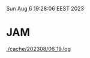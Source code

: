 Sun Aug  6 19:28:06 EEST 2023
# JAM
<a href='./cache/202308/06_19.log'>./cache/202308/06_19.log</a>
